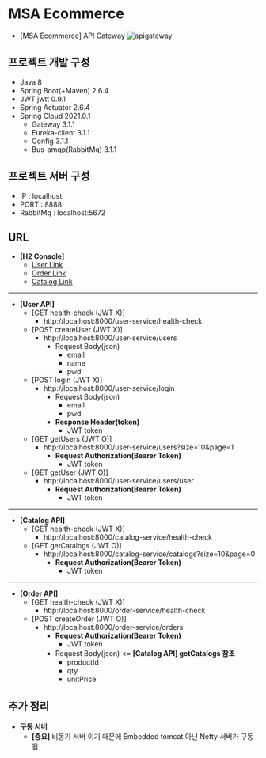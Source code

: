 # MSA Ecommerce
- [MSA Ecommerce] API Gateway
![apigateway](https://user-images.githubusercontent.com/42602972/165477345-dea2e100-d6d6-4bc2-96df-1d6b9183198c.png)

## 프로젝트 개발 구성
- Java 8
- Spring Boot(+Maven) 2.6.4
- JWT jwtt 0.9.1
- Spring Actuator 2.6.4
- Spring Cloud 2021.0.1
  - Gateway 3.1.1
  - Eureka-client 3.1.1
  - Config 3.1.1
  - Bus-amqp(RabbitMq) 3.1.1

 

## 프로젝트 서버 구성
- IP : localhost
- PORT : 8888
- RabbitMq : localhost:5672

## URL
- **[H2 Console]**
  - [User Link](http://localhost:8000/user-service/h2-console)
  - [Order Link](http://localhost:8000/order-service/h2-console)
  - [Catalog Link](http://localhost:8000/catalog-service/h2-console)
------------
- **[User API]**
  - [GET health-check (JWT X)]
    - http://localhost:8000/user-service/health-check
  - [POST createUser (JWT X)]
    - http://localhost:8000/user-service/users
      - Request Body(json)
        - email
        - name
        - pwd
  - [POST login (JWT X)]
    - http://localhost:8000/user-service/login
      - Request Body(json)
        - email
        - pwd
      - **Response Header(token)**
        - JWT token
  - [GET getUsers (JWT O)]
    - http://localhost:8000/user-service/users?size=10&page=1
      - **Request Authorization(Bearer Token)** 
        - JWT token
  - [GET getUser (JWT O)]
    - http://localhost:8000/user-service/users/user
      - **Request Authorization(Bearer Token)**
        - JWT token
------------
- **[Catalog API]**
  - [GET health-check (JWT X)]
    - http://localhost:8000/catalog-service/health-check
  - [GET getCatalogs (JWT O)]
    - http://localhost:8000/catalog-service/catalogs?size=10&page=0
      - **Request Authorization(Bearer Token)**
        - JWT token
------------
- **[Order API]**
  - [GET health-check (JWT X)]
    - http://localhost:8000/order-service/health-check
  - [POST createOrder (JWT O)]
    - http://localhost:8000/order-service/orders
      - **Request Authorization(Bearer Token)**
        - JWT token
      - Request Body(json) <= **[Catalog API] getCatalogs 참조** 
        - productId
        - qty
        - unitPrice

## 추가 정리
- **구동 서버**
  - **[중요]** 비동기 서버 이기 때문에 Embedded tomcat 아닌 Netty 서버가 구동됨
